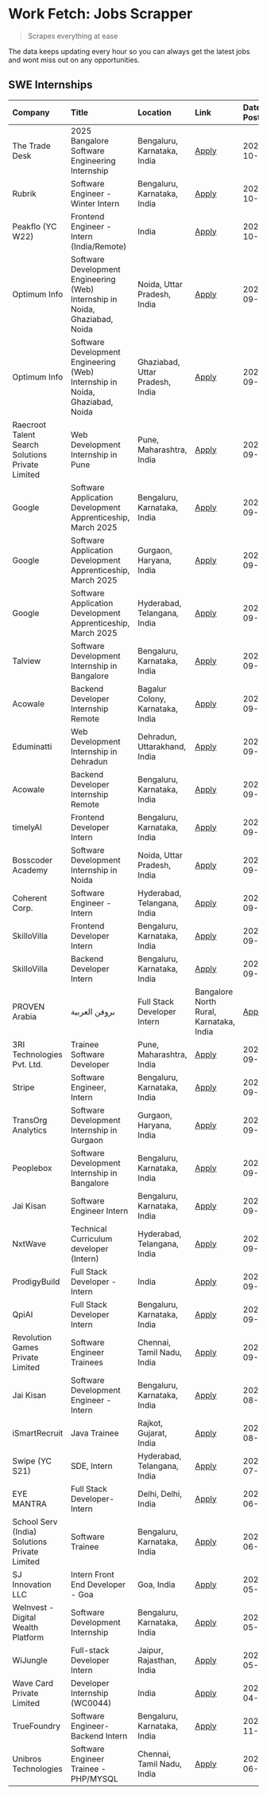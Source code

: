 # Work Fetch: Jobs Scrapper
> Scrapes everything at ease

The data keeps updating every hour so you can always get the latest jobs and wont miss out on any opportunities.

## SWE Internships
<!--START_SECTION:workfetch-->
| Company                                          | Title                                                                        | Location                                | Link                                                                                                                                                                                                                                                                            | Date Posted   |
|:-------------------------------------------------|:-----------------------------------------------------------------------------|:----------------------------------------|:--------------------------------------------------------------------------------------------------------------------------------------------------------------------------------------------------------------------------------------------------------------------------------|:--------------|
| The Trade Desk                                   | 2025 Bangalore Software Engineering Internship                               | Bengaluru, Karnataka, India             | [Apply](https://in.linkedin.com/jobs/view/2025-bangalore-software-engineering-internship-at-the-trade-desk-3987456531?position=14&pageNum=0&refId=9iQs1SgUD%2B0fZLkBFPnwuA%3D%3D&trackingId=pcWrg3XYQvK493uHKnOxng%3D%3D)                                                       | 2024-10-02    |
| Rubrik                                           | Software Engineer - Winter Intern                                            | Bengaluru, Karnataka, India             | [Apply](https://in.linkedin.com/jobs/view/software-engineer-winter-intern-at-rubrik-4006567784?position=55&pageNum=0&refId=9iQs1SgUD%2B0fZLkBFPnwuA%3D%3D&trackingId=iiXWO5T1dzjVmOoayIcFyA%3D%3D)                                                                              | 2024-10-02    |
| Peakflo (YC W22)                                 | Frontend Engineer - Intern (India/Remote)                                    | India                                   | [Apply](https://in.linkedin.com/jobs/view/frontend-engineer-intern-india-remote-at-peakflo-yc-w22-4037729755?position=17&pageNum=0&refId=9iQs1SgUD%2B0fZLkBFPnwuA%3D%3D&trackingId=FCSomgSGKo%2Fvm2Vq0%2Fk%2Fag%3D%3D)                                                          | 2024-10-01    |
| Optimum Info                                     | Software Development Engineering (Web) Internship in Noida, Ghaziabad, Noida | Noida, Uttar Pradesh, India             | [Apply](https://in.linkedin.com/jobs/view/software-development-engineering-web-internship-in-noida-ghaziabad-noida-at-optimum-info-4037042231?position=6&pageNum=0&refId=9iQs1SgUD%2B0fZLkBFPnwuA%3D%3D&trackingId=Khj5fOojEHO3wV%2BYYjx6HQ%3D%3D)                              | 2024-09-27    |
| Optimum Info                                     | Software Development Engineering (Web) Internship in Noida, Ghaziabad, Noida | Ghaziabad, Uttar Pradesh, India         | [Apply](https://in.linkedin.com/jobs/view/software-development-engineering-web-internship-in-noida-ghaziabad-noida-at-optimum-info-4037041629?position=7&pageNum=0&refId=9iQs1SgUD%2B0fZLkBFPnwuA%3D%3D&trackingId=D5ybvBoPW6bnQCnr8sxoeg%3D%3D)                                | 2024-09-27    |
| Raecroot Talent Search Solutions Private Limited | Web Development Internship in Pune                                           | Pune, Maharashtra, India                | [Apply](https://in.linkedin.com/jobs/view/web-development-internship-in-pune-at-raecroot-talent-search-solutions-private-limited-4034584677?position=47&pageNum=0&refId=9iQs1SgUD%2B0fZLkBFPnwuA%3D%3D&trackingId=4%2FzLhxyiuRd5vx%2BPx2URfg%3D%3D)                             | 2024-09-26    |
| Google                                           | Software Application Development Apprenticeship, March 2025                  | Bengaluru, Karnataka, India             | [Apply](https://in.linkedin.com/jobs/view/software-application-development-apprenticeship-march-2025-at-google-4032957527?position=2&pageNum=0&refId=9iQs1SgUD%2B0fZLkBFPnwuA%3D%3D&trackingId=Zqs7KtkoWRieAqYMZPuEDA%3D%3D)                                                    | 2024-09-24    |
| Google                                           | Software Application Development Apprenticeship, March 2025                  | Gurgaon, Haryana, India                 | [Apply](https://in.linkedin.com/jobs/view/software-application-development-apprenticeship-march-2025-at-google-4032958554?position=3&pageNum=0&refId=9iQs1SgUD%2B0fZLkBFPnwuA%3D%3D&trackingId=vg%2BOLYnpqTQnXMOy48T6rA%3D%3D)                                                  | 2024-09-24    |
| Google                                           | Software Application Development Apprenticeship, March 2025                  | Hyderabad, Telangana, India             | [Apply](https://in.linkedin.com/jobs/view/software-application-development-apprenticeship-march-2025-at-google-4032957528?position=4&pageNum=0&refId=9iQs1SgUD%2B0fZLkBFPnwuA%3D%3D&trackingId=68%2BGEeZFCUmNmn4X8TaBCA%3D%3D)                                                  | 2024-09-24    |
| Talview                                          | Software Development Internship in Bangalore                                 | Bengaluru, Karnataka, India             | [Apply](https://in.linkedin.com/jobs/view/software-development-internship-in-bangalore-at-talview-4033703077?position=12&pageNum=0&refId=9iQs1SgUD%2B0fZLkBFPnwuA%3D%3D&trackingId=irjF4jEuqDUv8s1zGFE31A%3D%3D)                                                                | 2024-09-23    |
| Acowale                                          | Backend Developer Internship Remote                                          | Bagalur Colony, Karnataka, India        | [Apply](https://in.linkedin.com/jobs/view/backend-developer-internship-remote-at-acowale-4030088707?position=18&pageNum=0&refId=9iQs1SgUD%2B0fZLkBFPnwuA%3D%3D&trackingId=r2AjnpcobLgxo4qVAIbzAA%3D%3D)                                                                         | 2024-09-21    |
| Eduminatti                                       | Web Development Internship in Dehradun                                       | Dehradun, Uttarakhand, India            | [Apply](https://in.linkedin.com/jobs/view/web-development-internship-in-dehradun-at-eduminatti-4032105381?position=24&pageNum=0&refId=9iQs1SgUD%2B0fZLkBFPnwuA%3D%3D&trackingId=hC9ZefqxKkuldX7pkmjYaw%3D%3D)                                                                   | 2024-09-21    |
| Acowale                                          | Backend Developer Internship Remote                                          | Bengaluru, Karnataka, India             | [Apply](https://in.linkedin.com/jobs/view/backend-developer-internship-remote-at-acowale-4030975489?position=10&pageNum=0&refId=9iQs1SgUD%2B0fZLkBFPnwuA%3D%3D&trackingId=EGUu9s8RXXXz5YgX6b1vVg%3D%3D)                                                                         | 2024-09-20    |
| timelyAI                                         | Frontend Developer Intern                                                    | Bengaluru, Karnataka, India             | [Apply](https://in.linkedin.com/jobs/view/frontend-developer-intern-at-timelyai-4030925040?position=15&pageNum=0&refId=9iQs1SgUD%2B0fZLkBFPnwuA%3D%3D&trackingId=M5bPLG7GoSy0Fup%2FL44IMA%3D%3D)                                                                                | 2024-09-20    |
| Bosscoder Academy                                | Software Development Internship in Noida                                     | Noida, Uttar Pradesh, India             | [Apply](https://in.linkedin.com/jobs/view/software-development-internship-in-noida-at-bosscoder-academy-4031161323?position=19&pageNum=0&refId=9iQs1SgUD%2B0fZLkBFPnwuA%3D%3D&trackingId=qB9kCWKOTyv9oqBkb708BA%3D%3D)                                                          | 2024-09-20    |
| Coherent Corp.                                   | Software Engineer - Intern                                                   | Hyderabad, Telangana, India             | [Apply](https://in.linkedin.com/jobs/view/software-engineer-intern-at-coherent-corp-4029132427?position=21&pageNum=0&refId=9iQs1SgUD%2B0fZLkBFPnwuA%3D%3D&trackingId=aSEOz0%2B%2F32onOjHDIZ%2BmuQ%3D%3D)                                                                        | 2024-09-18    |
| SkilloVilla                                      | Frontend Developer Intern                                                    | Bengaluru, Karnataka, India             | [Apply](https://in.linkedin.com/jobs/view/frontend-developer-intern-at-skillovilla-4025873510?position=8&pageNum=0&refId=9iQs1SgUD%2B0fZLkBFPnwuA%3D%3D&trackingId=ecnOlbctSLgvXeAZBin57Q%3D%3D)                                                                                | 2024-09-17    |
| SkilloVilla                                      | Backend Developer Intern                                                     | Bengaluru, Karnataka, India             | [Apply](https://in.linkedin.com/jobs/view/backend-developer-intern-at-skillovilla-4025860894?position=13&pageNum=0&refId=9iQs1SgUD%2B0fZLkBFPnwuA%3D%3D&trackingId=HTYNknlX1u2OPghzbZ85Uw%3D%3D)                                                                                | 2024-09-17    |
| PROVEN Arabia | بروفن العربية                    | Full Stack Developer Intern                                                  | Bangalore North Rural, Karnataka, India | [Apply](https://in.linkedin.com/jobs/view/full-stack-developer-intern-at-proven-arabia-%D8%A8%D8%B1%D9%88%D9%81%D9%86-%D8%A7%D9%84%D8%B9%D8%B1%D8%A8%D9%8A%D8%A9-4028862862?position=56&pageNum=0&refId=9iQs1SgUD%2B0fZLkBFPnwuA%3D%3D&trackingId=6ptUgBIMfLF8rNOurgqUHA%3D%3D) | 2024-09-17    |
| 3RI Technologies Pvt. Ltd.                       | Trainee  Software Developer                                                  | Pune, Maharashtra, India                | [Apply](https://in.linkedin.com/jobs/view/trainee-software-developer-at-3ri-technologies-pvt-ltd-4026688364?position=28&pageNum=0&refId=9iQs1SgUD%2B0fZLkBFPnwuA%3D%3D&trackingId=atNWFXXmNE7X8IrJV22kDQ%3D%3D)                                                                 | 2024-09-15    |
| Stripe                                           | Software Engineer, Intern                                                    | Bengaluru, Karnataka, India             | [Apply](https://in.linkedin.com/jobs/view/software-engineer-intern-at-stripe-4008214242?position=5&pageNum=0&refId=9iQs1SgUD%2B0fZLkBFPnwuA%3D%3D&trackingId=yrNWQqrLNOxIwORlNmazwg%3D%3D)                                                                                      | 2024-09-13    |
| TransOrg Analytics                               | Software Development Internship in Gurgaon                                   | Gurgaon, Haryana, India                 | [Apply](https://in.linkedin.com/jobs/view/software-development-internship-in-gurgaon-at-transorg-analytics-4024791052?position=49&pageNum=0&refId=9iQs1SgUD%2B0fZLkBFPnwuA%3D%3D&trackingId=EsWuDRDdBa%2F6zHOjkuc3VQ%3D%3D)                                                     | 2024-09-12    |
| Peoplebox                                        | Software Development Internship in Bangalore                                 | Bengaluru, Karnataka, India             | [Apply](https://in.linkedin.com/jobs/view/software-development-internship-in-bangalore-at-peoplebox-4022411601?position=16&pageNum=0&refId=9iQs1SgUD%2B0fZLkBFPnwuA%3D%3D&trackingId=xEIrVsKvTR9yPslzl4PFWg%3D%3D)                                                              | 2024-09-10    |
| Jai Kisan                                        | Software Engineer Intern                                                     | Bengaluru, Karnataka, India             | [Apply](https://in.linkedin.com/jobs/view/software-engineer-intern-at-jai-kisan-4024075360?position=34&pageNum=0&refId=9iQs1SgUD%2B0fZLkBFPnwuA%3D%3D&trackingId=wCE4ZmBNIAVcOnO7zhZ%2BLQ%3D%3D)                                                                                | 2024-09-09    |
| NxtWave                                          | Technical Curriculum developer (Intern)                                      | Hyderabad, Telangana, India             | [Apply](https://in.linkedin.com/jobs/view/technical-curriculum-developer-intern-at-nxtwave-4020462207?position=36&pageNum=0&refId=9iQs1SgUD%2B0fZLkBFPnwuA%3D%3D&trackingId=QCCbAWveHV0iXyfjoKenQw%3D%3D)                                                                       | 2024-09-09    |
| ProdigyBuild                                     | Full Stack Developer - Intern                                                | India                                   | [Apply](https://in.linkedin.com/jobs/view/full-stack-developer-intern-at-prodigybuild-4019591942?position=45&pageNum=0&refId=9iQs1SgUD%2B0fZLkBFPnwuA%3D%3D&trackingId=db2YDfOoLmTSwTDUcSD7Tg%3D%3D)                                                                            | 2024-09-08    |
| QpiAI                                            | Full Stack Developer Intern                                                  | Bengaluru, Karnataka, India             | [Apply](https://in.linkedin.com/jobs/view/full-stack-developer-intern-at-qpiai-4017395346?position=30&pageNum=0&refId=9iQs1SgUD%2B0fZLkBFPnwuA%3D%3D&trackingId=wq2Qc3p6R4c98uspJM0J6A%3D%3D)                                                                                   | 2024-09-06    |
| Revolution Games Private Limited                 | Software Engineer Trainees                                                   | Chennai, Tamil Nadu, India              | [Apply](https://in.linkedin.com/jobs/view/software-engineer-trainees-at-revolution-games-private-limited-4015912927?position=26&pageNum=0&refId=9iQs1SgUD%2B0fZLkBFPnwuA%3D%3D&trackingId=zbeU15JN0djuVw5yycSrfg%3D%3D)                                                         | 2024-09-02    |
| Jai Kisan                                        | Software Development Engineer - Intern                                       | Bengaluru, Karnataka, India             | [Apply](https://in.linkedin.com/jobs/view/software-development-engineer-intern-at-jai-kisan-4027288169?position=27&pageNum=0&refId=9iQs1SgUD%2B0fZLkBFPnwuA%3D%3D&trackingId=tieom9xtZy6FgFKu8760GQ%3D%3D)                                                                      | 2024-08-22    |
| iSmartRecruit                                    | Java Trainee                                                                 | Rajkot, Gujarat, India                  | [Apply](https://in.linkedin.com/jobs/view/java-trainee-at-ismartrecruit-3992301825?position=32&pageNum=0&refId=9iQs1SgUD%2B0fZLkBFPnwuA%3D%3D&trackingId=qK9QYBXseg4ZZ4l026dA4w%3D%3D)                                                                                          | 2024-08-06    |
| Swipe (YC S21)                                   | SDE, Intern                                                                  | Hyderabad, Telangana, India             | [Apply](https://in.linkedin.com/jobs/view/sde-intern-at-swipe-yc-s21-3980368092?position=38&pageNum=0&refId=9iQs1SgUD%2B0fZLkBFPnwuA%3D%3D&trackingId=etsVWjaqG78fswjrlHruVQ%3D%3D)                                                                                             | 2024-07-22    |
| EYE MANTRA                                       | Full Stack Developer- Intern                                                 | Delhi, Delhi, India                     | [Apply](https://in.linkedin.com/jobs/view/full-stack-developer-intern-at-eye-mantra-3960988037?position=44&pageNum=0&refId=9iQs1SgUD%2B0fZLkBFPnwuA%3D%3D&trackingId=9KzzINFcZLnRKl%2BKbu%2FAMA%3D%3D)                                                                          | 2024-06-28    |
| School Serv (India) Solutions Private Limited    | Software Trainee                                                             | Bengaluru, Karnataka, India             | [Apply](https://in.linkedin.com/jobs/view/software-trainee-at-school-serv-india-solutions-private-limited-3953917603?position=60&pageNum=0&refId=9iQs1SgUD%2B0fZLkBFPnwuA%3D%3D&trackingId=wCpt1FnAnmD2Z4weE99jLw%3D%3D)                                                        | 2024-06-19    |
| SJ Innovation LLC                                | Intern Front End Developer - Goa                                             | Goa, India                              | [Apply](https://in.linkedin.com/jobs/view/intern-front-end-developer-goa-at-sj-innovation-llc-3931678611?position=22&pageNum=0&refId=9iQs1SgUD%2B0fZLkBFPnwuA%3D%3D&trackingId=T9uTScXaIyLDd0OoefBUsg%3D%3D)                                                                    | 2024-05-24    |
| WeInvest - Digital Wealth Platform               | Software Development Internship                                              | Bengaluru, Karnataka, India             | [Apply](https://in.linkedin.com/jobs/view/software-development-internship-at-weinvest-digital-wealth-platform-3912867225?position=11&pageNum=0&refId=9iQs1SgUD%2B0fZLkBFPnwuA%3D%3D&trackingId=7fJKVDWbQyxvCzvyYFPYPQ%3D%3D)                                                    | 2024-05-01    |
| WiJungle                                         | Full-stack Developer Intern                                                  | Jaipur, Rajasthan, India                | [Apply](https://in.linkedin.com/jobs/view/full-stack-developer-intern-at-wijungle-3912864543?position=37&pageNum=0&refId=9iQs1SgUD%2B0fZLkBFPnwuA%3D%3D&trackingId=lkccupsdg4SXREgQbCEUfQ%3D%3D)                                                                                | 2024-05-01    |
| Wave Card Private Limited                        | Developer Internship (WC0044)                                                | India                                   | [Apply](https://in.linkedin.com/jobs/view/developer-internship-wc0044-at-wave-card-private-limited-3900079966?position=43&pageNum=0&refId=9iQs1SgUD%2B0fZLkBFPnwuA%3D%3D&trackingId=E2W03JGL7LsVZSyT01x20w%3D%3D)                                                               | 2024-04-15    |
| TrueFoundry                                      | Software Engineer-Backend Intern                                             | Bengaluru, Karnataka, India             | [Apply](https://in.linkedin.com/jobs/view/software-engineer-backend-intern-at-truefoundry-3779508170?position=42&pageNum=0&refId=9iQs1SgUD%2B0fZLkBFPnwuA%3D%3D&trackingId=LkcMmh90K9Jt6phEjmz3EA%3D%3D)                                                                        | 2023-11-10    |
| Unibros Technologies                             | Software Engineer Trainee - PHP/MYSQL                                        | Chennai, Tamil Nadu, India              | [Apply](https://in.linkedin.com/jobs/view/software-engineer-trainee-php-mysql-at-unibros-technologies-3656599241?position=35&pageNum=0&refId=9iQs1SgUD%2B0fZLkBFPnwuA%3D%3D&trackingId=doy7xfjUhzabp6s4qWhI7g%3D%3D)                                                            | 2023-06-12    |
<!--END_SECTION:workfetch-->
